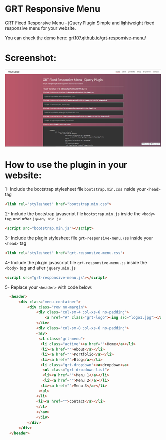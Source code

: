 # GRT Responsive Menu
GRT Fixed Responsive Menu - jQuery Plugin
Simple and lightweight fixed responsive menu for your website.

You can check the demo here: [grt107.github.io/grt-responsive-menu/](http://grt107.github.io/grt-responsive-menu/)

# Screenshot:
![Alt text](/screenshot.jpg?raw=true "Demo Screenshot")

# How to use the plugin in your website:
1- Include the bootstrap stylesheet file ```bootstrap.min.css``` inside your ```<head>``` tag

  ```html
  <link rel="stylesheet" href="bootstrap.min.css">
  ```

2- Include the bootstrap javascript file ```bootstrap.min.js``` inside the ```<body>``` tag and after ```jquery.min.js```

  ```html
  <script src="bootstrap.min.js"></script>
  ```

3- Include the plugin stylesheet file ```grt-responsive-menu.css``` inside your ```<head>``` tag

  ```html
  <link rel="stylesheet" href="grt-responsive-menu.css">
  ```

4- Include the plugin javascript file ```grt-responsive-menu.js``` inside the ```<body>``` tag and after ```jquery.min.js```

  ```html
  <script src="grt-responsive-menu.js"></script>
  ```

5- Replace your ```<header>``` with code below:

  ```html
 	<header>
		<div class="menu-container">
			<div class="row no-margin">
				<div class="col-sm-4 col-xs-6 no-padding">
					<a href="#" class="grt-logo"><img src="logo1.jpg"></a>
				</div>
				<div class="col-sm-8 col-xs-6 no-padding">
				<nav>
				 <ul class="grt-menu">
				  <li class="active"><a href="">Home</a></li>
				  <li><a href="">About</a></li>
				  <li><a href="">Portfolio</a></li>
				  <li><a href="">Blog</a></li>
				  <li class="grt-dropdown"><a>dropdown</a>
				   <ul class="grt-dropdown-list">
				   <li><a href="">Menu 1</a></li>
				   <li><a href="">Menu 2</a></li>
				  <li><a href="">Menu 3</a></li>
				 </ul>
				</li>
				<li><a href="">contact</a></li>								
				</ul>
				</nav>
				</div>
			</div>
		</div>
	</header>
  ```
